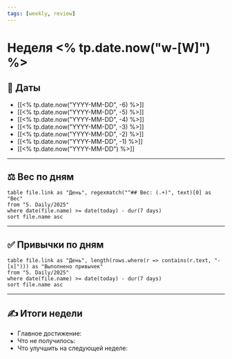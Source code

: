 ```yaml
---
tags: [weekly, review]
---
```


# Неделя <% tp.date.now("w-[W]") %>

## 📅 Даты
- [[<% tp.date.now("YYYY-MM-DD", -6) %>]]
- [[<% tp.date.now("YYYY-MM-DD", -5) %>]]
- [[<% tp.date.now("YYYY-MM-DD", -4) %>]]
- [[<% tp.date.now("YYYY-MM-DD", -3) %>]]
- [[<% tp.date.now("YYYY-MM-DD", -2) %>]]
- [[<% tp.date.now("YYYY-MM-DD", -1) %>]]
- [[<% tp.date.now("YYYY-MM-DD") %>]]

---

## ⚖️ Вес по дням

```dataview
table file.link as "День", regexmatch("^## Вес: (.+)", text)[0] as "Вес"
from "5. Daily/2025"
where date(file.name) >= date(today) - dur(7 days)
sort file.name asc
```

---

## ✅ Привычки по дням

```dataview
table file.link as "День", length(rows.where(r => contains(r.text, "- [x]"))) as "Выполнено привычек"
from "5. Daily/2025"
where date(file.name) >= date(today) - dur(7 days)
sort file.name asc
```

---

## ✍️ Итоги недели

- Главное достижение:
- Что не получилось:
- Что улучшить на следующей неделе:
